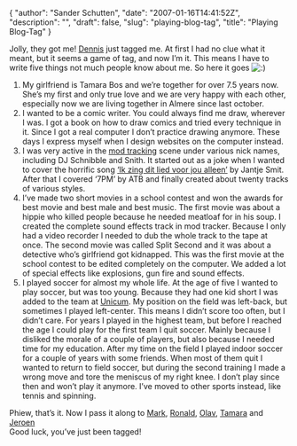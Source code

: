 {
  "author": "Sander Schutten",
  "date": "2007-01-16T14:41:52Z",
  "description": "",
  "draft": false,
  "slug": "playing-blog-tag",
  "title": "Playing Blog-Tag"
}


Jolly, they got me! [Dennis](http://www.dennismulder.net) just tagged me. At first I had no clue what it meant, but it seems a game of tag, and now I’m it. This means I have to write five things not much people know about me. So here it goes ![:)](/wp-includes/images/smilies/simple-smile.png)

1. My girlfriend is Tamara Bos and we’re together for over 7.5 years now. She’s my first and only true love and we are very happy with each other, especially now we are living together in Almere since last october.
2. I wanted to be a comic writer. You could always find me draw, wherever I was. I got a book on how to draw comics and tried every technique in it. Since I got a real computer I don’t practice drawing anymore. These days I express myself when I design websites on the computer instead.
3. I was very active in the [mod tracking](http://en.wikipedia.org/wiki/Tracker) scene under various nick names, including DJ Schnibble and Snith. It started out as a joke when I wanted to cover the horrific song [‘Ik zing dit lied voor jou alleen’](http://www.1001artiesten.nl/lyric.php?HitsID=3184&ArtistNameID=282) by Jantje Smit. After that I covered ‘7PM’ by ATB and finally created about twenty tracks of various styles.
4. I’ve made two short movies in a school contest and won the awards for best movie and best male and best music. The first movie was about a hippie who killed people because he needed meatloaf for in his soup. I created the complete sound effects track in mod tracker. Because I only had a video recorder I needed to dub the whole track to the tape at once. The second movie was called Split Second and it was about a detective who’s girlfriend got kidnapped. This was the first movie at the school contest to be edited completely on the computer. We added a lot of special effects like explosions, gun fire and sound effects.
5. I played soccer for almost my whole life. At the age of five I wanted to play soccer, but was too young. Because they had one kid short I was added to the team at [Unicum](http://www.voetbal-clubs.nl/voetbal/unicum/). My position on the field was left-back, but sometimes I played left-center. This means I didn’t score too often, but I didn’t care. For years I played in the highest team, but before I reached the age I could play for the first team I quit soccer. Mainly because I disliked the morale of a couple of players, but also because I needed time for my education. After my time on the field I played indoor soccer for a couple of years with some friends. When most of them quit I wanted to return to field soccer, but during the second training I made a wrong move and tore the meniscus of my right knee. I don’t play since then and won’t play it anymore. I’ve moved to other sports instead, like tennis and spinning.

Phiew, that’s it. Now I pass it along to [Mark](http://blog.markwillems.nl/), [Ronald](http://ronaldlemmen.blogspot.com/), [Olav](http://gaatsz.wordpress.com/), [Tamara](http://www.silentpeople.nl) and [Jeroen](http://tegen-beter-weten-in.blogspot.com/)  
 Good luck, you’ve just been tagged!

